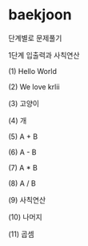 # baekjoon
단계별로 문제풀기

1단계
입출력과 사칙연산 

(1) Hello World 

(2) We love krlii 

(3) 고양이 

(4) 개

(5) A + B

(6) A - B

(7) A * B

(8) A / B

(9) 사칙연산

(10) 나머지

(11) 곱셈



